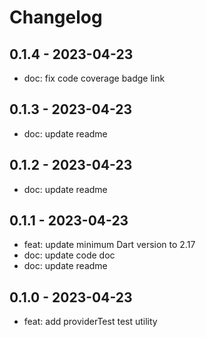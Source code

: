 # Changelog

## 0.1.4 - 2023-04-23

* doc: fix code coverage badge link

## 0.1.3 - 2023-04-23

* doc: update readme

## 0.1.2 - 2023-04-23

* doc: update readme

## 0.1.1 - 2023-04-23

* feat: update minimum Dart version to 2.17
* doc: update code doc
* doc: update readme

## 0.1.0 - 2023-04-23

* feat: add providerTest test utility
